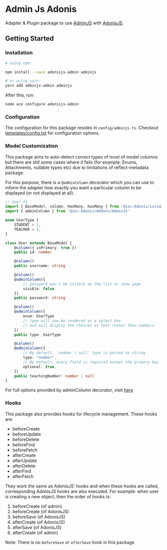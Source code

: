 # Admin Js Adonis

Adapter & Plugin package to use [AdminJS](https://adminjs.co/) with [AdonisJS](https://adonisjs.com/).

## Getting Started

### Installation

```bash
# using npm:

npm install --save adonisjs-admin adminjs

# or using yarn:
yarn add adminjs-admin adminjs
```

After this, run:
```bash
node ace configure adonisjs-admin
```

### Configuration

The configuration for this package resides in `config/adminjs.ts`. Checkout [templates/config.txt](templates/config.txt) for configuration options.

### Model Customization

This package aims to auto-detect correct types of most of model columns but there are still some cases where it fails (for example: Enums, Attachments, nullable types etc) due to limitations of reflect-metadata package.

For this purpose, there is a `@adminColumn` decorator which you can use to inform the adapter how exactly you want a particular column to be displayed (or not displayed at all).

```ts
// User.ts
import { BaseModel, column, HasMany, hasMany } from '@ioc:Adonis/Lucid/Orm'
import { adminColumn } from '@ioc:Adonis/Addons/AdminJS'

enum UserType {
    STUDENT = 1,
    TEACHER = 2,
}

class User extends BaseModel {
    @column({ isPrimary: true })
    public id: number

    @column()
    public username: string

    @column()
    @adminColumn({
        // password won't be visible on the list or show page
        visible: false
    })
    public password: string

    @column()
    @adminColumn({
        enum: UserType 
        // type will now be rendered as a select box
        // and will display the choices as text rather than numbers
    })
    public type: UserType

    @column()
    @adminColumn({
        // By default, `number | null` type is parsed as string
        type: "number",
        // By default, every field is required except the primary key
        optional: true,
    })
    public teachingNumber: number | null
}
```

For full options provided by adminColumn decorator, visit [here](./adonis-typings/adapter/decorator.ts#AdminColumnOptions)

### Hooks

This package also provides hooks for lifecycle management. These hooks are:

- beforeCreate
- beforeUpdate
- beforeDelete
- beforeFind
- beforeFetch
- afterCreate
- afterUpdate
- afterDelete
- afterFind
- afterFetch

They work the same as AdonisJS' hooks and when these hooks are called, corresponding AdonisJS hooks are also executed.
For example: when user is creating a new object, then the order of hooks is:
1. beforeCreate (of admin)
2. beforeCreate (of AdonisJS)
3. beforeSave (of AdonisJS)
4. afterCreate (of AdonisJS)
5. afterSave (of AdonisJS)
6. afterCreate (of admin)

Note: There is no `beforeSave` or `afterSave` hook in this package


